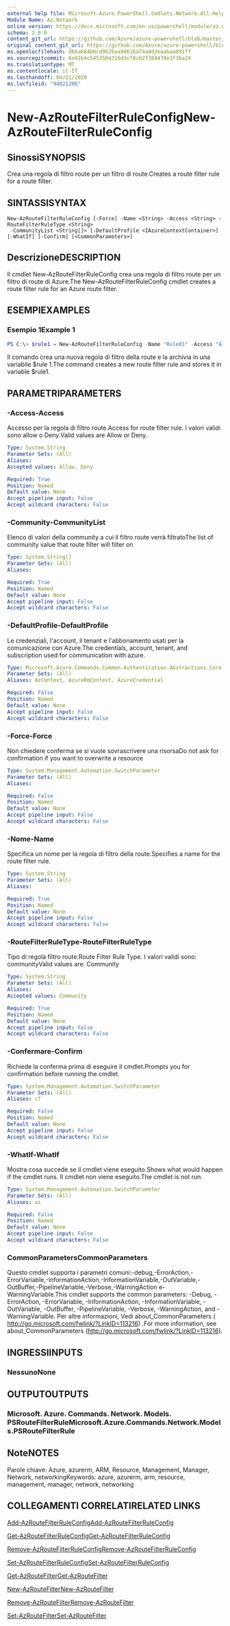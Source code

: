 ```yaml
---
external help file: Microsoft.Azure.PowerShell.Cmdlets.Network.dll-Help.xml
Module Name: Az.Network
online version: https://docs.microsoft.com/en-us/powershell/module/az.network/new-azroutefilterruleconfig
schema: 2.0.0
content_git_url: https://github.com/Azure/azure-powershell/blob/master/src/Network/Network/help/New-AzRouteFilterRuleConfig.md
original_content_git_url: https://github.com/Azure/azure-powershell/blob/master/src/Network/Network/help/New-AzRouteFilterRuleConfig.md
ms.openlocfilehash: d66a684b6cd9b26aa9d616a74a4d2eaabaa891ff
ms.sourcegitcommit: 6a91b4c545350d316d3cf8c62f384478e3f3ba24
ms.translationtype: MT
ms.contentlocale: it-IT
ms.lasthandoff: 04/21/2020
ms.locfileid: "94021206"
---
```

# <span data-ttu-id="30bc9-101">New-AzRouteFilterRuleConfig</span><span class="sxs-lookup"><span data-stu-id="30bc9-101">New-AzRouteFilterRuleConfig</span></span>

## <span data-ttu-id="30bc9-102">Sinossi</span><span class="sxs-lookup"><span data-stu-id="30bc9-102">SYNOPSIS</span></span>
<span data-ttu-id="30bc9-103">Crea una regola di filtro route per un filtro di route.</span><span class="sxs-lookup"><span data-stu-id="30bc9-103">Creates a route filter rule for a route filter.</span></span>

## <span data-ttu-id="30bc9-104">SINTASSI</span><span class="sxs-lookup"><span data-stu-id="30bc9-104">SYNTAX</span></span>

```
New-AzRouteFilterRuleConfig [-Force] -Name <String> -Access <String> -RouteFilterRuleType <String>
 -CommunityList <String[]> [-DefaultProfile <IAzureContextContainer>] [-WhatIf] [-Confirm] [<CommonParameters>]
```

## <span data-ttu-id="30bc9-105">Descrizione</span><span class="sxs-lookup"><span data-stu-id="30bc9-105">DESCRIPTION</span></span>
<span data-ttu-id="30bc9-106">Il cmdlet New-AzRouteFilterRuleConfig crea una regola di filtro route per un filtro di route di Azure.</span><span class="sxs-lookup"><span data-stu-id="30bc9-106">The New-AzRouteFilterRuleConfig cmdlet creates a route filter rule for an Azure route filter.</span></span>

## <span data-ttu-id="30bc9-107">ESEMPI</span><span class="sxs-lookup"><span data-stu-id="30bc9-107">EXAMPLES</span></span>

### <span data-ttu-id="30bc9-108">Esempio 1</span><span class="sxs-lookup"><span data-stu-id="30bc9-108">Example 1</span></span>
```powershell
PS C:\> $rule1 = New-AzRouteFilterRuleConfig -Name "Rule01" -Access "Allow" -RouteFilterRuleType "Community" -CommunityList "12076:5040"
```

<span data-ttu-id="30bc9-109">Il comando crea una nuova regola di filtro della route e la archivia in una variabile $rule 1.</span><span class="sxs-lookup"><span data-stu-id="30bc9-109">The command creates a new route filter rule and stores it in variable $rule1.</span></span>

## <span data-ttu-id="30bc9-110">PARAMETRI</span><span class="sxs-lookup"><span data-stu-id="30bc9-110">PARAMETERS</span></span>

### <span data-ttu-id="30bc9-111">-Access</span><span class="sxs-lookup"><span data-stu-id="30bc9-111">-Access</span></span>
<span data-ttu-id="30bc9-112">Accesso per la regola di filtro route.</span><span class="sxs-lookup"><span data-stu-id="30bc9-112">Access for route filter rule.</span></span>
<span data-ttu-id="30bc9-113">I valori validi sono allow o Deny.</span><span class="sxs-lookup"><span data-stu-id="30bc9-113">Valid values are Allow or Deny.</span></span>

```yaml
Type: System.String
Parameter Sets: (All)
Aliases:
Accepted values: Allow, Deny

Required: True
Position: Named
Default value: None
Accept pipeline input: False
Accept wildcard characters: False
```

### <span data-ttu-id="30bc9-114">-Community</span><span class="sxs-lookup"><span data-stu-id="30bc9-114">-CommunityList</span></span>
<span data-ttu-id="30bc9-115">Elenco di valori della community a cui il filtro route verrà filtrato</span><span class="sxs-lookup"><span data-stu-id="30bc9-115">The list of community value that route filter will filter on</span></span>

```yaml
Type: System.String[]
Parameter Sets: (All)
Aliases:

Required: True
Position: Named
Default value: None
Accept pipeline input: False
Accept wildcard characters: False
```

### <span data-ttu-id="30bc9-116">-DefaultProfile</span><span class="sxs-lookup"><span data-stu-id="30bc9-116">-DefaultProfile</span></span>
<span data-ttu-id="30bc9-117">Le credenziali, l'account, il tenant e l'abbonamento usati per la comunicazione con Azure.</span><span class="sxs-lookup"><span data-stu-id="30bc9-117">The credentials, account, tenant, and subscription used for communication with azure.</span></span>

```yaml
Type: Microsoft.Azure.Commands.Common.Authentication.Abstractions.Core.IAzureContextContainer
Parameter Sets: (All)
Aliases: AzContext, AzureRmContext, AzureCredential

Required: False
Position: Named
Default value: None
Accept pipeline input: False
Accept wildcard characters: False
```

### <span data-ttu-id="30bc9-118">-Force</span><span class="sxs-lookup"><span data-stu-id="30bc9-118">-Force</span></span>
<span data-ttu-id="30bc9-119">Non chiedere conferma se si vuole sovrascrivere una risorsa</span><span class="sxs-lookup"><span data-stu-id="30bc9-119">Do not ask for confirmation if you want to overwrite a resource</span></span>

```yaml
Type: System.Management.Automation.SwitchParameter
Parameter Sets: (All)
Aliases:

Required: False
Position: Named
Default value: None
Accept pipeline input: False
Accept wildcard characters: False
```

### <span data-ttu-id="30bc9-120">-Nome</span><span class="sxs-lookup"><span data-stu-id="30bc9-120">-Name</span></span>
<span data-ttu-id="30bc9-121">Specifica un nome per la regola di filtro della route.</span><span class="sxs-lookup"><span data-stu-id="30bc9-121">Specifies a name for the route filter rule.</span></span>

```yaml
Type: System.String
Parameter Sets: (All)
Aliases:

Required: True
Position: Named
Default value: None
Accept pipeline input: False
Accept wildcard characters: False
```

### <span data-ttu-id="30bc9-122">-RouteFilterRuleType</span><span class="sxs-lookup"><span data-stu-id="30bc9-122">-RouteFilterRuleType</span></span>
<span data-ttu-id="30bc9-123">Tipo di regola filtro route.</span><span class="sxs-lookup"><span data-stu-id="30bc9-123">Route Filter Rule Type.</span></span>
<span data-ttu-id="30bc9-124">I valori validi sono: community</span><span class="sxs-lookup"><span data-stu-id="30bc9-124">Valid values are: Community</span></span>

```yaml
Type: System.String
Parameter Sets: (All)
Aliases:
Accepted values: Community

Required: True
Position: Named
Default value: None
Accept pipeline input: False
Accept wildcard characters: False
```

### <span data-ttu-id="30bc9-125">-Confermare</span><span class="sxs-lookup"><span data-stu-id="30bc9-125">-Confirm</span></span>
<span data-ttu-id="30bc9-126">Richiede la conferma prima di eseguire il cmdlet.</span><span class="sxs-lookup"><span data-stu-id="30bc9-126">Prompts you for confirmation before running the cmdlet.</span></span>

```yaml
Type: System.Management.Automation.SwitchParameter
Parameter Sets: (All)
Aliases: cf

Required: False
Position: Named
Default value: None
Accept pipeline input: False
Accept wildcard characters: False
```

### <span data-ttu-id="30bc9-127">-WhatIf</span><span class="sxs-lookup"><span data-stu-id="30bc9-127">-WhatIf</span></span>
<span data-ttu-id="30bc9-128">Mostra cosa succede se il cmdlet viene eseguito.</span><span class="sxs-lookup"><span data-stu-id="30bc9-128">Shows what would happen if the cmdlet runs.</span></span> <span data-ttu-id="30bc9-129">Il cmdlet non viene eseguito.</span><span class="sxs-lookup"><span data-stu-id="30bc9-129">The cmdlet is not run.</span></span>

```yaml
Type: System.Management.Automation.SwitchParameter
Parameter Sets: (All)
Aliases: wi

Required: False
Position: Named
Default value: None
Accept pipeline input: False
Accept wildcard characters: False
```

### <span data-ttu-id="30bc9-130">CommonParameters</span><span class="sxs-lookup"><span data-stu-id="30bc9-130">CommonParameters</span></span>
<span data-ttu-id="30bc9-131">Questo cmdlet supporta i parametri comuni:-debug,-ErrorAction,-ErrorVariable,-InformationAction,-InformationVariable,-OutVariable,-OutBuffer,-PipelineVariable,-Verbose,-WarningAction e-WarningVariable.</span><span class="sxs-lookup"><span data-stu-id="30bc9-131">This cmdlet supports the common parameters: -Debug, -ErrorAction, -ErrorVariable, -InformationAction, -InformationVariable, -OutVariable, -OutBuffer, -PipelineVariable, -Verbose, -WarningAction, and -WarningVariable.</span></span> <span data-ttu-id="30bc9-132">Per altre informazioni, Vedi about_CommonParameters ( http://go.microsoft.com/fwlink/?LinkID=113216) .</span><span class="sxs-lookup"><span data-stu-id="30bc9-132">For more information, see about_CommonParameters (http://go.microsoft.com/fwlink/?LinkID=113216).</span></span>

## <span data-ttu-id="30bc9-133">INGRESSI</span><span class="sxs-lookup"><span data-stu-id="30bc9-133">INPUTS</span></span>

### <span data-ttu-id="30bc9-134">Nessuno</span><span class="sxs-lookup"><span data-stu-id="30bc9-134">None</span></span>

## <span data-ttu-id="30bc9-135">OUTPUT</span><span class="sxs-lookup"><span data-stu-id="30bc9-135">OUTPUTS</span></span>

### <span data-ttu-id="30bc9-136">Microsoft. Azure. Commands. Network. Models. PSRouteFilterRule</span><span class="sxs-lookup"><span data-stu-id="30bc9-136">Microsoft.Azure.Commands.Network.Models.PSRouteFilterRule</span></span>

## <span data-ttu-id="30bc9-137">Note</span><span class="sxs-lookup"><span data-stu-id="30bc9-137">NOTES</span></span>
<span data-ttu-id="30bc9-138">Parole chiave: Azure, azurerm, ARM, Resource, Management, Manager, Network, networking</span><span class="sxs-lookup"><span data-stu-id="30bc9-138">Keywords: azure, azurerm, arm, resource, management, manager, network, networking</span></span>

## <span data-ttu-id="30bc9-139">COLLEGAMENTI CORRELATI</span><span class="sxs-lookup"><span data-stu-id="30bc9-139">RELATED LINKS</span></span>

[<span data-ttu-id="30bc9-140">Add-AzRouteFilterRuleConfig</span><span class="sxs-lookup"><span data-stu-id="30bc9-140">Add-AzRouteFilterRuleConfig</span></span>](./Add-AzRouteFilterRuleConfig.md)

[<span data-ttu-id="30bc9-141">Get-AzRouteFilterRuleConfig</span><span class="sxs-lookup"><span data-stu-id="30bc9-141">Get-AzRouteFilterRuleConfig</span></span>](./Get-AzRouteFilterRuleConfig.md)

[<span data-ttu-id="30bc9-142">Remove-AzRouteFilterRuleConfig</span><span class="sxs-lookup"><span data-stu-id="30bc9-142">Remove-AzRouteFilterRuleConfig</span></span>](./Remove-AzRouteFilterRuleConfig.md)

[<span data-ttu-id="30bc9-143">Set-AzRouteFilterRuleConfig</span><span class="sxs-lookup"><span data-stu-id="30bc9-143">Set-AzRouteFilterRuleConfig</span></span>](./Set-AzRouteFilterRuleConfig.md)

[<span data-ttu-id="30bc9-144">Get-AzRouteFilter</span><span class="sxs-lookup"><span data-stu-id="30bc9-144">Get-AzRouteFilter</span></span>](./Get-AzRouteFilter.md)

[<span data-ttu-id="30bc9-145">New-AzRouteFilter</span><span class="sxs-lookup"><span data-stu-id="30bc9-145">New-AzRouteFilter</span></span>](./New-AzRouteFilter.md)

[<span data-ttu-id="30bc9-146">Remove-AzRouteFilter</span><span class="sxs-lookup"><span data-stu-id="30bc9-146">Remove-AzRouteFilter</span></span>](./Remove-AzRouteFilter.md)

[<span data-ttu-id="30bc9-147">Set-AzRouteFilter</span><span class="sxs-lookup"><span data-stu-id="30bc9-147">Set-AzRouteFilter</span></span>](./Set-AzRouteFilter.md)
